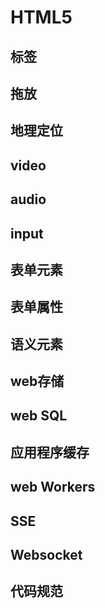 # HTML5 
## 标签
## 拖放
## 地理定位
## video
## audio
## input
## 表单元素
## 表单属性
## 语义元素
## web存储
## web SQL
## 应用程序缓存
## web Workers
## SSE
## Websocket
## 代码规范